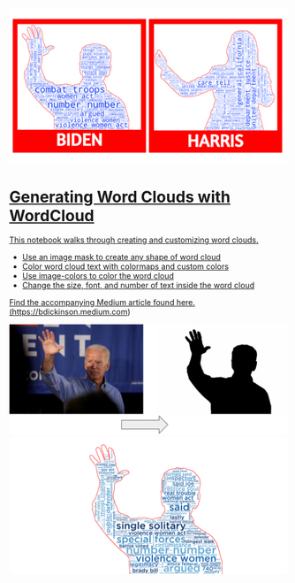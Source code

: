 <a href="https://bdickinson.medium.com" />
<img src="photos/biden-harris.png" />

# Generating Word Clouds with WordCloud

This notebook walks through creating and customizing word clouds.
- Use an image mask to create any shape of word cloud
- Color word cloud text with colormaps and custom colors 
-  Use image-colors to color the word cloud
- Change the size, font, and number of text inside the word cloud

Find the accompanying Medium article found here. (https://bdickinson.medium.com)


<img src="images/biden.PNG"/>
<img src="wordclouds/biden_wordcloud.png"/>

